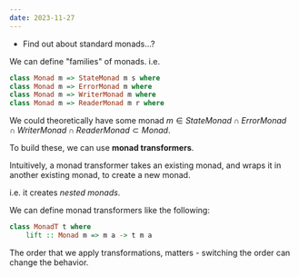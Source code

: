 ```yaml
---
date: 2023-11-27
---
```

- Find out about standard monads...?


We can define "families" of monads. i.e.

```haskell
class Monad m => StateMonad m s where
class Monad m => ErrorMonad m where
class Monad m => WriterMonad m where
class Monad m => ReaderMonad m r where
```

We could theoretically have some monad $m \in StateMonad \cap ErrorMonad \cap WriterMonad \cap ReaderMonad \subset Monad$.

To build these, we can use **monad transformers**.

Intuitively, a monad transformer takes an existing monad, and wraps it in another existing monad, to create a new monad.

i.e. it creates *nested monads*.

We can define monad transformers like the following:
```haskell
class MonadT t where
    lift :: Monad m => m a -> t m a
```



The order that we apply transformations, matters - switching the order can change the behavior.
